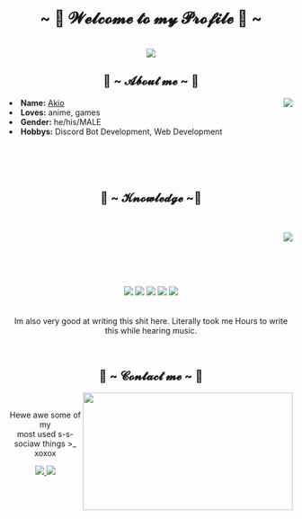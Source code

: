 <body>
    <h1 align="center">~ 💖 𝓦𝓮𝓵𝓬𝓸𝓶𝓮 𝓽𝓸 𝓶𝔂 𝓟𝓻𝓸𝓯𝓲𝓵𝓮 💖 ~</h1>
    <br>
    <div align="center">
        <a href="https://yoruakio.me">
            <img src="https://lanyard.cnrad.dev/api/919841186246692886?idleMessage=Cause,%20baby,%20tonight%20we're%20beautiful%20now&animated=true&theme=dark&borderRadius=20&hideBadges=true&hideDiscrim=true&bg=212121"  />
        </a>
        <br>
    </div>
    <div>
        <h2 align="center"> 🦊 ~ 𝓐𝓫𝓸𝓾𝓽 𝓶𝓮 ~ 🦊 </h2>
        <!-- <img src="https://64.media.tumblr.com/e1f1c97123ae217eb731500e502e0083/tumblr_n9dxcikmIU1qc9zfzo7_r1_250.gif" align="right"> -->
        <img src="https://cdn.discordapp.com/attachments/863844170666213386/885460586874417152/joged.gif" align="right">
        <li>
            <b>Name:</b> <a href='https://yoruakio.me' target=_blank>Akio</a></li>
        <li>
            <b>Loves:</b> anime, games
        </li>
        <li>
            <b>Gender:</b> he/his/MALE
        </li>
        <li>
            <b>Hobbys:</b> Discord Bot Development, Web Development
        </li>
        <br><br><br>
    </div>
    <br>
    <div>
        <h2 align="center">             📇 ~ 𝓚𝓷𝓸𝔀𝓵𝓮𝓭𝓰𝓮 ~📇</h2>
        <br>
        <p>
        <img src="https://i.pinimg.com/originals/8d/4b/77/8d4b77c44b7a68c0fd609411e2c0ec3c.gif" align="right">
        <br><br><br>
    </div>
    <br>
    <div>
        <p align="center">
            <img src="https://img.shields.io/badge/Python-FFD43B?style=for-the-badge&logo=python&logoColor=blue"/>
            <img src="https://img.shields.io/badge/html%20-%23E34F26.svg?&style=for-the-badge&logo=html5&logoColor=white"/>
            <img src="https://img.shields.io/badge/css%20-%231572B6.svg?&style=for-the-badge&logo=css3&logoColor=white"/>
            <img src="https://img.shields.io/badge/javascript%20-%23323330.svg?&style=for-the-badge&logo=javascript&logoColor=%23F7DF1E"/>
            <img src="https://img.shields.io/badge/node.js%20-%2343853D.svg?&style=for-the-badge&logo=node.js&logoColor=white"/> <br><br><br>
            Im also very good at  writing this shit here. Literally took me Hours to write this while hearing music.
        </p>
        <br>
        <h2 align="center">           📝 ~ 𝓒𝓸𝓷𝓽𝓪𝓬𝓽 𝓶𝓮 ~ 📝</h2>
        <img src="https://i.imgur.com/KXx0cCx.gif" align="right" width="373.5px" height="208.5px">
        <br>
        <p align="center">Hewe awe some of my <br>
        most used s-s-sociaw things >_ xoxox</p>
        <p align="center">
            <a href="https://twitter.com/YoruAkio" target="_blank">
                <img src="https://img.shields.io/badge/YoruAkio%20-%23E4405F.svg?&style=for-the-badge&logo=Instagram&logoColor=white"/>
            </a>
            <a href="https://twitter.com/YoruAkio" target="_blank">
                <img src="https://img.shields.io/badge/YoruAkio%20-%231DA1F2.svg?&style=for-the-badge&logo=Twitter&logoColor=white"/>
            </a>
        </p>
    </div>
</body>
